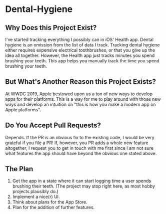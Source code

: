 # Dental-Hygiene

## Why Does this Project Exist?
I've started tracking everything I possibly can in iOS' Health app.
Dental hygiene is an omission from the list of data I track.
Tracking dental hygiene either requires expensive electrical toothbrushes,
or that you give up the idea all together.
However, the Health app just tracks minutes you spend brushing your teeth.
This app helps you manually track the time you spend brushing your teeth.

## But What's Another Reason this Project Exists?
At WWDC 2019, Apple bestowed upon us a ton of new ways to develop apps for their platforms.
This is a way for me to play around with those new ways and develop an intuition on
"this is how you make a modern app on Apple platforms".

## Do You Accept Pull Requests?
Depends.
If the PR is an obvious fix to the existing code, I would be very grateful if you file a PR!
If, however, you PR adds a whole new feature altogether, I request you to get in touch with me first
since I am not sure what features the app should have beyond the obvious one stated above.

## The Plan
1. Get the app in a state where it can start logging time a user spends brushing their teeth.
(The project may stop right here, as most hobby projects plausibly do.)
2. Implement a nice(r) UI.
3. Think about plans for the App Store.
4. Plan for the addition of further features.
